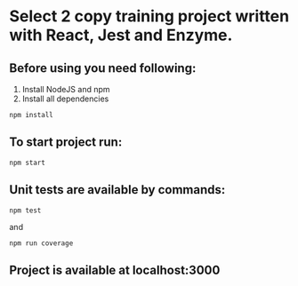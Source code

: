 # Select 2 copy training project written with React, Jest and Enzyme.
## Before using you need following:

1. Install NodeJS and npm
2. Install all dependencies
```
npm install    
```

## To start project run:
```
npm start
```

## Unit tests are available by commands:
```
npm test
```
and
```
npm run coverage
```

## Project is available at localhost:3000